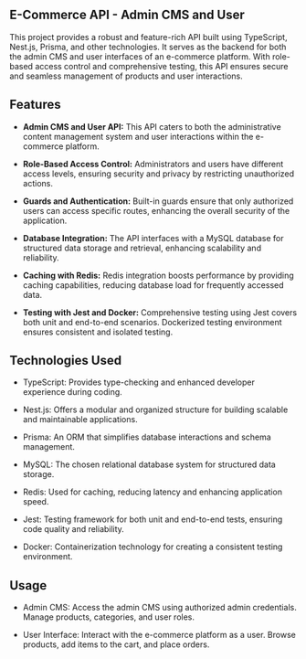 ## E-Commerce API - Admin CMS and User
 This project provides a robust and feature-rich API built using TypeScript, Nest.js, Prisma, and other technologies. It serves as the backend for both the admin CMS and user interfaces of an e-commerce platform. With role-based access control and comprehensive testing, this API ensures secure and seamless management of products and user interactions.
## Features
*  **Admin CMS and User API:** This API caters to both the administrative content management system and user interactions within the e-commerce platform.
*  **Role-Based Access Control:** Administrators and users have different access levels, ensuring security and privacy by restricting unauthorized actions.
*  **Guards and Authentication:** Built-in guards ensure that only authorized users can access specific routes, enhancing the overall security of the application.

* **Database Integration:** The API interfaces with a MySQL database for structured data storage and retrieval, enhancing scalability and reliability.

*  **Caching with Redis:** Redis integration boosts performance by providing caching capabilities, reducing database load for frequently accessed data.

* **Testing with Jest and Docker:** Comprehensive testing using Jest covers both unit and end-to-end scenarios. Dockerized testing environment ensures consistent and isolated testing.

## Technologies Used
* TypeScript: Provides type-checking and enhanced developer experience during coding.

* Nest.js: Offers a modular and organized structure for building scalable and maintainable applications.

* Prisma: An ORM that simplifies database interactions and schema management.

* MySQL: The chosen relational database system for structured data storage.

* Redis: Used for caching, reducing latency and enhancing application speed.

* Jest: Testing framework for both unit and end-to-end tests, ensuring code quality and reliability.
* Docker: Containerization technology for creating a consistent testing environment.

## Usage
* Admin CMS: Access the admin CMS using authorized admin credentials. Manage products, categories, and user roles.

* User Interface: Interact with the e-commerce platform as a user. Browse products, add items to the cart, and place orders.
